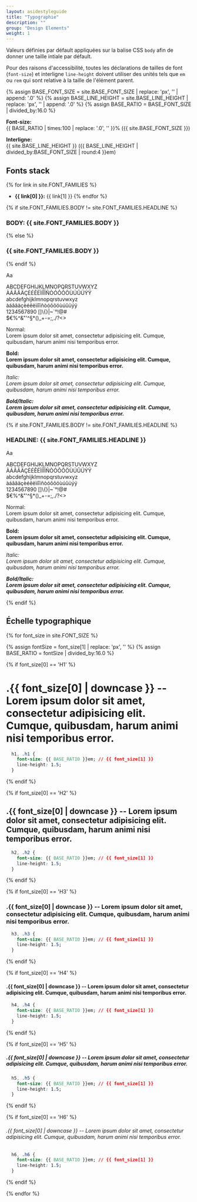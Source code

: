 ```yaml
---
layout: asidestyleguide
title: "Typographie"
description: ""
group: "Design Elements"
weight: 1
---
```


Valeurs définies par défault appliquées sur la balise CSS `body` afin de donner une taille intiale par défault.

Pour des raisons d'accessibilité, toutes les déclarations de tailles de font (`font-size`) et interligne `line-height` doivent utiliser des unités tels que `em` ou `rem` qui sont relative à la taille de l'élément parent.

{% assign BASE_FONT_SIZE = site.BASE_FONT_SIZE | replace: 'px', '' | append: '.0' %}
{% assign BASE_LINE_HEIGHT = site.BASE_LINE_HEIGHT | replace: 'px', '' | append: '.0' %}
{% assign BASE_RATIO = BASE_FONT_SIZE | divided_by:16.0 %}

<div class="row">
  <div class="col-xs-6 col-sm-3">
    <p class="card p-2">
      <strong>Font-size:</strong><br/>
      {{ BASE_RATIO | times:100 | replace: '.0', '' }}% ({{ site.BASE_FONT_SIZE }})
    </p>
  </div>
  <div class="col-xs-6 col-sm-3">
    <p class="card p-2">
      <strong>Interligne:</strong><br/>
      {{ site.BASE_LINE_HEIGHT }} ({{ BASE_LINE_HEIGHT | divided_by:BASE_FONT_SIZE | round:4 }}em)
    </p>
  </div>
</div>

## Fonts stack

{% for link in site.FONT_FAMILIES %}
* **{{ link[0] }}:** <span style="font-family:{{ link[1] }}">{{ link[1] }}</span> {% endfor %}

{% if site.FONT_FAMILIES.BODY != site.FONT_FAMILIES.HEADLINE %}
<h3>BODY: {{ site.FONT_FAMILIES.BODY }}</h3>
{% else %}
<h3>{{ site.FONT_FAMILIES.BODY }}</h3>
{% endif %}
<div class="pvl mvl clearfix">
  <div class="row row-sm-height" style="font-family: {{ site.FONT_FAMILIES.BODY }}">
    <div class="col-xs-12 col-sm-5">
      <div class="card p-2">
        <p class="size-8x bold mb-0">Aa</p>
        <div data-specimen="lorem">
          <span class="caps">
            ABCDEFGHIJKLMNOPQRSTUVWXYZ<br/>ÀÁÂÃÄÇÈÉÊËÌÍÎÏÑÒÓÔÕÖÙÚÛÜÝŸ
          </span><br/>
          <span>
            abcdefghijklmnopqrstuvwxyz<br/>àáâãäçèéêëìíîïñòóôõöùúûüýÿ
          </span><br/>
          <span>
            1234567890 []\{}|~`°!@#<br/>$€%^&"'^§*()_+-=;,./?<>
          </span>
        </div>
      </div>
    </div>
    <div class="col-xs-12 col-sm-7">  
      <p><span class="bold">Normal:</span><br/>Lorem ipsum dolor sit amet, consectetur adipisicing elit. Cumque, quibusdam, harum animi nisi temporibus error.</p> 
      <p style="font-weight: bold; font-style: normal;"><span class="bold">Bold:</span><br/>Lorem ipsum dolor sit amet, consectetur adipisicing elit. Cumque, quibusdam, harum animi nisi temporibus error.</p> 
      <p style="font-weight: normal; font-style: italic;"><span class="bold">Italic:</span><br/>Lorem ipsum dolor sit amet, consectetur adipisicing elit. Cumque, quibusdam, harum animi nisi temporibus error.</p>
      <p style="font-weight: bold; font-style: italic;"><span class="bold">Bold/Italic:</span><br/>Lorem ipsum dolor sit amet, consectetur adipisicing elit. Cumque, quibusdam, harum animi nisi temporibus error.</p>
    </div>
  </div>
</div>

{% if site.FONT_FAMILIES.BODY != site.FONT_FAMILIES.HEADLINE %}
<h3>HEADLINE: {{ site.FONT_FAMILIES.HEADLINE }}</h3>
<div class="pvl mvl clearfix">
  <div class="row row-sm-height" style="font-family: {{ site.FONT_FAMILIES.HEADLINE }}">
    <div class="col-xs-12 col-sm-5">
      <p class="size-8x mb-0">Aa</p>
      <div data-specimen="lorem">
        <span class="caps">
          ABCDEFGHIJKLMNOPQRSTUVWXYZ<br/>ÀÁÂÃÄÇÈÉÊËÌÍÎÏÑÒÓÔÕÖÙÚÛÜÝŸ
        </span><br/>
        <span>
          abcdefghijklmnopqrstuvwxyz<br/>àáâãäçèéêëìíîïñòóôõöùúûüýÿ
        </span><br/>
        <span>
          1234567890 []\{}|~`°!@#<br/>$€%^&"'^§*()_+-=;,./?<>
        </span>
      </div>
    </div>
    <div class="col-xs-12 col-sm-7">  
      <p><span class="bold">Normal:</span><br/>Lorem ipsum dolor sit amet, consectetur adipisicing elit. Cumque, quibusdam, harum animi nisi temporibus error.</p> 
      <p style="font-weight: bold; font-style: normal;"><span class="bold">Bold:</span><br/>Lorem ipsum dolor sit amet, consectetur adipisicing elit. Cumque, quibusdam, harum animi nisi temporibus error.</p> 
      <p style="font-weight: normal; font-style: italic;"><span class="bold">Italic:</span><br/>Lorem ipsum dolor sit amet, consectetur adipisicing elit. Cumque, quibusdam, harum animi nisi temporibus error.</p>
      <p style="font-weight: bold; font-style: italic;"><span class="bold">Bold/Italic:</span><br/>Lorem ipsum dolor sit amet, consectetur adipisicing elit. Cumque, quibusdam, harum animi nisi temporibus error.</p>
    </div>
  </div>
</div>
{% endif %}

## Échelle typographique

{% for font_size in site.FONT_SIZE %}

{% assign fontSize = font_size[1] | replace: 'px', '' %}
{% assign BASE_RATIO = fontSize | divided_by:16.0 %}

{% if font_size[0] == 'H1' %}
# .{{ font_size[0] | downcase }} -- Lorem ipsum dolor sit amet, consectetur adipisicing elit. Cumque, quibusdam, harum animi nisi temporibus error.

```css
  h1, .h1 {
    font-size: {{ BASE_RATIO }}em; // {{ font_size[1] }}
    line-height: 1.5;
  }
```

{% endif %}

{% if font_size[0] == 'H2' %}
## .{{ font_size[0] | downcase }} -- Lorem ipsum dolor sit amet, consectetur adipisicing elit. Cumque, quibusdam, harum animi nisi temporibus error.

```css
  h2, .h2 {
    font-size: {{ BASE_RATIO }}em; // {{ font_size[1] }}
    line-height: 1.5;
  }
```

{% endif %}

{% if font_size[0] == 'H3' %}
### .{{ font_size[0] | downcase }} -- Lorem ipsum dolor sit amet, consectetur adipisicing elit. Cumque, quibusdam, harum animi nisi temporibus error.

```css
  h3, .h3 {
    font-size: {{ BASE_RATIO }}em; // {{ font_size[1] }}
    line-height: 1.5;
  }
```

{% endif %}

{% if font_size[0] == 'H4' %}
#### .{{ font_size[0] | downcase }} -- Lorem ipsum dolor sit amet, consectetur adipisicing elit. Cumque, quibusdam, harum animi nisi temporibus error.

```css
  h4, .h4 {
    font-size: {{ BASE_RATIO }}em; // {{ font_size[1] }}
    line-height: 1.5;
  }
```

{% endif %}

{% if font_size[0] == 'H5' %}
##### .{{ font_size[0] | downcase }} -- Lorem ipsum dolor sit amet, consectetur adipisicing elit. Cumque, quibusdam, harum animi nisi temporibus error.

```css
  h5, .h5 {
    font-size: {{ BASE_RATIO }}em; // {{ font_size[1] }}
    line-height: 1.5;
  }
```

{% endif %}

{% if font_size[0] == 'H6' %}
###### .{{ font_size[0] | downcase }} -- Lorem ipsum dolor sit amet, consectetur adipisicing elit. Cumque, quibusdam, harum animi nisi temporibus error.

```css
  h6, .h6 {
    font-size: {{ BASE_RATIO }}em; // {{ font_size[1] }}
    line-height: 1.5;
  }
```

{% endif %}

{% endfor %}
